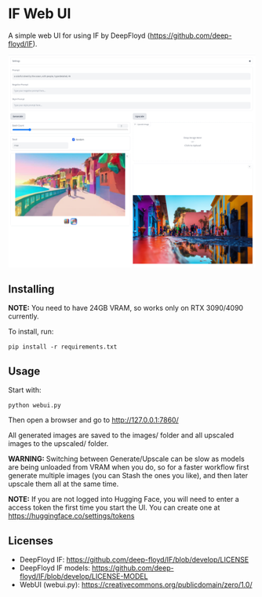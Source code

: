 # IF Web UI

A simple web UI for using IF by DeepFloyd (https://github.com/deep-floyd/IF).

![Screenshot](/screenshot.png)

## Installing

**NOTE:** You need to have 24GB VRAM, so works only on RTX 3090/4090 currently.

To install, run:
```
pip install -r requirements.txt
```

## Usage

Start with:
```
python webui.py
```

Then open a browser and go to http://127.0.0.1:7860/

All generated images are saved to the images/ folder and all upscaled images to the upscaled/ folder.

**WARNING:** Switching between Generate/Upscale can be slow as models are being unloaded from VRAM when you do, so for a faster workflow first generate multiple images (you can Stash the ones you like), and then later upscale them all at the same time.

**NOTE:** If you are not logged into Hugging Face, you will need to enter a access token the first time you start the UI. You can create one at https://huggingface.co/settings/tokens

## Licenses

- DeepFloyd IF: https://github.com/deep-floyd/IF/blob/develop/LICENSE
- DeepFloyd IF models: https://github.com/deep-floyd/IF/blob/develop/LICENSE-MODEL
- WebUI (webui.py): https://creativecommons.org/publicdomain/zero/1.0/
